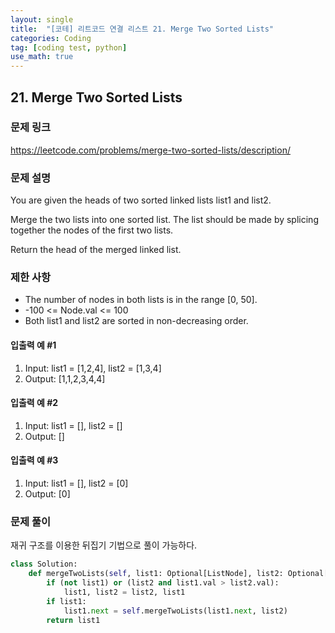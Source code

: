 ```yaml
---
layout: single
title:  "[코테] 리트코드 연결 리스트 21. Merge Two Sorted Lists"
categories: Coding
tag: [coding test, python]
use_math: true
---
```


## 21. Merge Two Sorted Lists
### 문제 링크
<https://leetcode.com/problems/merge-two-sorted-lists/description/>

### 문제 설명
You are given the heads of two sorted linked lists list1 and list2.

Merge the two lists into one sorted list. The list should be made by splicing together the nodes of the first two lists.

Return the head of the merged linked list.

### 제한 사항
- The number of nodes in both lists is in the range [0, 50].
- -100 <= Node.val <= 100
- Both list1 and list2 are sorted in non-decreasing order.

#### 입출력 예 #1 
1. Input: list1 = [1,2,4], list2 = [1,3,4]
2. Output: [1,1,2,3,4,4]

#### 입출력 예 #2
1. Input: list1 = [], list2 = []
2. Output: []

#### 입출력 예 #3
1. Input: list1 = [], list2 = [0]
2. Output: [0]

### 문제 풀이
재귀 구조를 이용한 뒤집기 기법으로 풀이 가능하다.


```python
class Solution:
    def mergeTwoLists(self, list1: Optional[ListNode], list2: Optional[ListNode]) -> Optional[ListNode]:
        if (not list1) or (list2 and list1.val > list2.val):
            list1, list2 = list2, list1
        if list1:
            list1.next = self.mergeTwoLists(list1.next, list2)
        return list1
```
